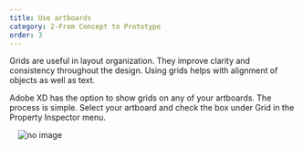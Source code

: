 ```yaml
---
title: Use artboards
category: 2-From Concept to Prototype
order: 3
---
```


Grids are useful in layout organization. They improve clarity and consistency throughout the design. Using grids helps with alignment of objects as well as text.

Adobe XD has the option to show grids on any of your artboards. The process is simple. Select your artboard and check the box under Grid in the Property Inspector menu. 

<img style="padding: 0px 15px; float: left" src="https://iwilfried.github.io/Adobe-XD-eBook/images/XD-Grid-01.png" alt="no image"/>